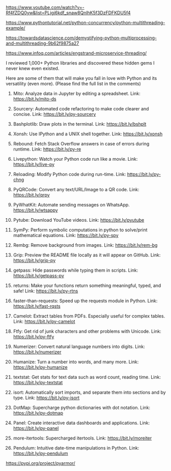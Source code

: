 https://www.youtube.com/watch?v=-Rf4fZDQ0yw&list=PLjgj6kdf_snaw8QnlhK5f3DzFDFKDU5f4

https://www.pythontutorial.net/python-concurrency/python-multithreading-example/

https://towardsdatascience.com/demystifying-python-multiprocessing-and-multithreading-9b62f9875a27

https://www.infoq.com/articles/engstrand-microservice-threading/

I reviewed 1,000+ Python libraries and discovered these hidden gems I never knew even existed.

Here are some of them that will make you fall in love with Python and its versatility (even more). (Please find the full list in the comments)

1) Mito: Analyze data in Jupyter by editing a spreadsheet.
Link: https://bit.ly/mito-ds

2) Sourcery: Automated code refactoring to make code clearer and concise.
Link: https://bit.ly/py-sourcery

3) Bashplotlib: Draw plots in the terminal.
Link: https://bit.ly/bshplt

4) Xonsh: Use IPython and a UNIX shell together.
Link: https://bit.ly/xonsh

5) Rebound: Fetch Stack Overflow answers in case of errors during runtime.
Link: https://bit.ly/py-re

6) Livepython: Watch your Python code run like a movie.
Link: https://bit.ly/live-py

7) Reloading: Modify Python code during run-time. 
Link: https://bit.ly/py-chng

8) PyQRCode: Convert any text/URL/Image to a QR code.
Link: https://bit.ly/qrpy

9) PyWhatKit: Automate sending messages on WhatsApp.
https://bit.ly/wtsappy

10) Pytube: Download YouTube videos.
Link: https://bit.ly/pyutube

11) SymPy: Perform symbolic computations in python to solve/print mathematical equations.
Link: https://bit.ly/py-spy

12) Rembg: Remove background from images.
Link: https://bit.ly/rem-bg

13) Grip: Preview the README file locally as it will appear on GitHub.
Link: https://bit.ly/grip-py

14) getpass: Hide passwords while typing them in scripts.
Link: https://bit.ly/getpass-py

15) returns: Make your functions return something meaningful, typed, and safe!
Link: https://bit.ly/py-rtns

16) faster-than-requests: Speed up the requests module in Python.
Link: https://bit.ly/fast-rqsts

17) Camelot: Extract tables from PDFs. Especially useful for complex tables.
Link: https://bit.ly/py-camelot

18) Ftfy: Get rid of junk characters and other problems with Unicode.
Link: https://bit.ly/py-ftfy

19) Numerizer: Convert natural language numbers into digits.
Link: https://bit.ly/numerizer

20) Humanize: Turn a number into words, and many more.
Link: https://bit.ly/py-humanize

21) textstat: Get stats for text data such as word count, reading time.
Link: https://bit.ly/py-textstat

22) isort: Automatically sort imports, and separate them into sections and by type.
Link: https://bit.ly/py-isort

23) DotMap: Supercharge python dictionaries with dot notation.
Link: https://bit.ly/py-dotmap

24) Panel: Create interactive data dashboards and applications.
Link: https://bit.ly/py-panel

25) more-itertools: Supercharged itertools.
Link: https://bit.ly/moreiter

26) Pendulum: Intuitive date-time manipulations in Python.
Link: https://bit.ly/py-pendulum

https://pypi.org/project/pyarmor/
